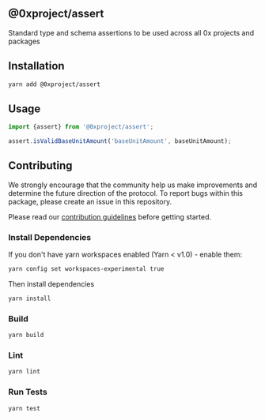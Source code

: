 @0xproject/assert
------

Standard type and schema assertions to be used across all 0x projects and packages

## Installation

```bash
yarn add @0xproject/assert
```

## Usage

```typescript
import {assert} from '@0xproject/assert';

assert.isValidBaseUnitAmount('baseUnitAmount', baseUnitAmount);
```

## Contributing

We strongly encourage that the community help us make improvements and determine the future direction of the protocol. To report bugs within this package, please create an issue in this repository.

Please read our [contribution guidelines](../../CONTRIBUTING.md) before getting started.

### Install Dependencies

If you don't have yarn workspaces enabled (Yarn < v1.0) - enable them:
```bash
yarn config set workspaces-experimental true
```

Then install dependencies
```bash
yarn install
```

### Build

```bash
yarn build
```

### Lint

```bash
yarn lint
```

### Run Tests

```bash
yarn test
```
